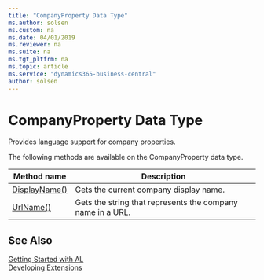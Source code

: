 ```yaml
---
title: "CompanyProperty Data Type"
ms.author: solsen
ms.custom: na
ms.date: 04/01/2019
ms.reviewer: na
ms.suite: na
ms.tgt_pltfrm: na
ms.topic: article
ms.service: "dynamics365-business-central"
author: solsen
---
```

[//]: # (START>DO_NOT_EDIT)
[//]: # (IMPORTANT:Do not edit any of the content between here and the END>DO_NOT_EDIT.)
[//]: # (Any modifications should be made in the .xml files in the ModernDev repo.)
# CompanyProperty Data Type
Provides language support for company properties.


The following methods are available on the CompanyProperty data type.


|Method name|Description|
|-----------|-----------|
|[DisplayName()](companyproperty-displayname-method.md)|Gets the current company display name.|
|[UrlName()](companyproperty-urlname-method.md)|Gets the string that represents the company name in a URL.|


[//]: # (IMPORTANT: END>DO_NOT_EDIT)
## See Also
[Getting Started with AL](../../devenv-get-started.md)  
[Developing Extensions](../../devenv-dev-overview.md)  
